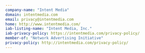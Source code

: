 ```yaml
---
company-name: "Intent Media"
domain: intentmedia.com
email: privacy@intentmedia.com
home: http://www.intentmedia.com/
iab-listing-name: "Intent Media, Inc."
iab-privacy-policy: https://intentmedia.com/privacy-policy/
member-of: "Network Advertising Initiative"
privacy-policy: http://intentmedia.com/privacy-policy/
---
```




